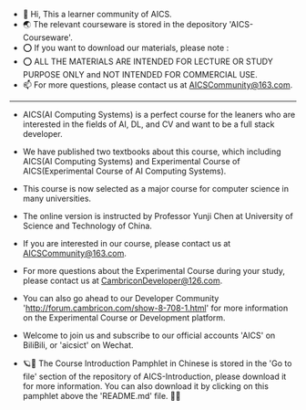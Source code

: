 - 👋 Hi, This a learner community of AICS.
- 🌏 The relevant courseware is stored in the depository 'AICS-Courseware'.
- ⭕ If you want to download our materials, please note :
- ⭕ ALL THE MATERIALS ARE INTENDED FOR LECTURE OR STUDY PURPOSE ONLY and NOT INTENDED FOR COMMERCIAL USE.
- 📫 For more questions, please contact us at AICSCommunity@163.com.
-----------------------------------------------------------------------------------------------------------------------------------------------------------------------
- AICS(AI Computing Systems) is a perfect course for the leaners who are interested in the fields of AI, DL, and CV and want to be a full stack developer. 
- We have published two textbooks about this course, which including AICS(AI Computing Systems) and Experimental Course of AICS(Experimental Course of AI Computing Systems).
- This course is now selected as a major course for computer science in many universities. 
- The online version is instructed by Professor Yunji Chen at University of Science and Technology of China.
- If you are interested in our course, please contact us at AICSCommunity@163.com.
- For more questions about the Experimental Course during your study, please contact us at CambriconDeveloper@126.com.  
- You can also go ahead to our Developer Community 'http://forum.cambricon.com/show-8-708-1.html' for more information on the Experimental Course or Development platform.
- Welcome to join us and subscribe to our official accounts 'AICS' on BiliBili, or 'aicsict' on Wechat. 

- 🪐🌌 The Course Introduction Pamphlet in Chinese is stored in the 'Go to file' section of the repository of AICS-Introduction, please download it for more information. You can also download it by clicking on this pamphlet above the 'README.md' file. 👀🚀 
<!---
CambriconDeveloper/CambriconDeveloper is a ✨ special ✨ repository because its `README.md` (this file) appears on your GitHub profile.
You can click the Preview link to take a look at your changes.
--->
